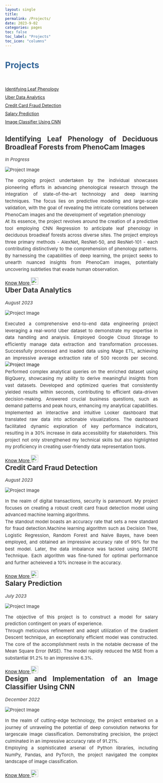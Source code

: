 ```yaml
---
layout: single
title: 
permalink: /Projects/
date: 2023-9-02
categories: pages
toc: false
toc_label: "Projects"
toc_icon: "columns"
---
```

<style>
    body {
        color: #333; /* Default text color */
    }
    
    .project-container {
        display: flex;
        flex-wrap: wrap;
        justify-content: space-between;
    }
    
    .project {
        width: 100%; /* Full width */
        box-sizing: border-box; */
        padding: 20px; */
        border: 1px solid #ccc; */
        margin-top: 20px; /* Add space between projects */
    }

    .project h2 {
        margin-top: 0;
    }

    .project img {
        max-width: 100%;
        height: auto;
    }

    /* Style for legend on the left */
    .legend {
        float: top;
        width: 50%; /* Adjust the width as needed */
        padding-right: 20px; Add space between legend and projects */
    }

    .legend ul {
        list-style: none;
        padding: 0;
    }

    .legend li {
        margin: 10px 0;
        font-size: 14px; /* Adjust the font size for the legend */
    }

    /* Style for the title */
    h1 {
        color:  #336699; /* Change the title text color to blue */
    }
</style>
<!-- Title of the page in blue -->
<h1>Projects</h1>
<br>
<!-- Legend on the left -->
<div class="legend" style="font-size: 17px;">
    <ul>
        <li><a href="#project1">Identifying Leaf Phenology</a></li>
        <li><a href="#project2">Uber Data Analytics</a></li>
        <li><a href="#project3">Credit Card Fraud Detection</a></li>
        <li><a href="#project4">Salary Prediction</a></li>
        <li><a href="#project5">Image Classifier Using CNN</a></li>
    </ul>
</div>
<br>
<div class="project-container">
    <div id="project1" class="project" style="text-align: justify; font-size: 15px;">     
        <h2><strong>Identifying Leaf Phenology of Deciduous Broadleaf Forests from PhenoCam Images</strong></h2>
        <p><i>In Progress</i></p>
        <div class="image-container"><img src="/assets/images/decidousForest.jpg" alt="Project Image"></div>
        <p style="line-height: 1.5; font-size: 15px;">
           The ongoing project undertaken by the individual showcases pioneering efforts in advancing phenological research through the integration of state-of-the-art technology and deep learning techniques. The focus lies on predictive modeling and large-scale validation, with the goal of revealing the intricate correlations between PhenoCam images and the development of vegetation phenology <br>
           At its essence, the project revolves around the creation of a predictive tool employing CNN Regression to anticipate leaf phenology in deciduous broadleaf forests across diverse sites. The project employs three primary methods - AlexNet, ResNet-50, and ResNet-101 - each contributing distinctively to the comprehension of phenology patterns. By harnessing the capabilities of deep learning, the project seeks to unearth nuanced insights from PhenoCam images, potentially uncovering subtleties that evade human observation.<br>
        </p>
        <a href="https://github.com/AmritaNeogi/PhenoCam-Image-Analysis-Using-CNN">Know More </a><img src="/assets/images/logo/github.png" alt="Python Logo" style="height: 24px; margin-right: 12px;"> <br>
    </div>
       <div id="project2" class="project" style="text-align: justify; font-size: 15px;">     
        <h2><strong>Uber Data Analytics</strong></h2>
        <p><i>August 2023</i></p>
        <div class="image-container"><img src="/assets/images/uber-header.jpg" alt="Project Image"></div>
        <p style="line-height: 1.5; font-size: 15px;">
            Executed a comprehensive end-to-end data engineering project leveraging a real-world Uber dataset to demonstrate my expertise in data handling and analysis. Employed Google Cloud Storage to efficiently manage data extraction and transformation processes. Successfully processed and loaded data using Mage ETL, achieving an impressive average extraction rate of 500 records per second. 
            <a class="image-container"><img src="/assets/images/Overview.png" alt="Project Image"></a><br>
            <!-- <a class="image-container"><img src="/assets/images/uber_data_model.jpeg" alt="Project Image"></a><br> -->
            Performed complex analytical queries on the enriched dataset using BigQuery, showcasing my ability to derive meaningful insights from vast datasets. Developed and optimized queries that consistently yielded results within seconds, contributing to efficient data-driven decision-making. Answered crucial business questions, such as demand patterns and peak hours, enhancing my analytical capabilities.<br>
            Implemented an interactive and intuitive Looker dashboard that translated raw data into actionable visualizations. The dashboard facilitated dynamic exploration of key performance indicators, resulting in a 30% increase in data accessibility for stakeholders. This project not only strengthened my technical skills but also highlighted my proficiency in creating user-friendly data representation tools.<br>  
        </p>
        <a href="https://github.com/AmritaNeogi/Uber_data_Analytics">Know More </a> <img src="/assets/images/logo/github.png" alt="Python Logo" style="height: 24px; margin-right: 12px;"><br>
    </div>
    <div id="project3" class="project" style="text-align: justify; font-size: 15px;">     
        <h2><strong>Credit Card Fraud Detection</strong></h2>
        <p><i>August 2023</i></p>
        <div class="image-container"><img src="/assets/images/credit_card.jpeg" alt="Project Image"></div>
        <p style="line-height: 1.5; font-size: 15px;">
            In the realm of digital transactions, security is paramount. My project focuses on creating a robust credit card fraud detection model using advanced machine learning algorithms. <br> 
            The standout model boasts an accuracy rate that sets a new standard for fraud detection.Machine learning algorithm such as Decision Tree, Logistic Regression, Random Forest and Naive Bayes, have been employed, and obtained an impressive accuracy rate of 99% for the best model. 
            Later, the data imbalance was tackled using SMOTE Technique. Each algorithm was fine-tuned for optimal performance and further acheieved a 10% increase in the accuracy.<br>
        </p>
        <a href="https://github.com/AmritaNeogi/Data-Science-Project-Credit-Card-Fraud-Detection">Know More </a> <img src="/assets/images/logo/github.png" alt="Python Logo" style="height: 24px; margin-right: 12px;"><br>
    </div>
       <div id="project4" class="project" style="text-align: justify; font-size: 15px;">     
        <h2><strong>Salary Prediction</strong></h2>
        <p><i>July 2023</i></p>
        <div class="image-container"><img src="/assets/images/salary_pred.jpg" alt="Project Image"></div>
        <p style="line-height: 1.5; font-size: 15px;">
           The objective of this project is to construct a model for salary prediction contingent on years of experience.<br>
           Through meticulous refinement and adept utilization of the Gradient Descent technique, an exceptionally efficient model was constructed. The core of the accomplishment rests in the notable decrease of the Mean Square Error (MSE). The model rapidly reduced the MSE from a substantial 91.2% to an impressive 6.3%.<br>
        </p>
        <a href="https://github.com/AmritaNeogi/Data-Science-Project-Salary-Prediction">Know More </a> <img src="/assets/images/logo/github.png" alt="Python Logo" style="height: 24px; margin-right: 12px;">
    </div><br>
      <div id="project5" class="project" style="text-align: justify; font-size: 15px;">     
        <h2><strong>Design and Implementation of an Image Classifier Using CNN</strong></h2>
        <p><i>December 2022</i></p>
        <div class="image-container"><img src="/assets/images/image_classifier.png" alt="Project Image"></div>
        <p style="line-height: 1.5; font-size: 15px;">
            In the realm of cutting-edge technology, the project embarked on a journey of unraveling the potential of deep convolution networks for largescale image classification. Demonstrating precision, the project culminated in an impressive accuracy rate of 91.21%. <br>
            Employing a sophisticated arsenal of Python libraries, including NumPy, Pandas, and PyTorch, the project navigated the complex landscape of image classification.<br>
        </p>
        <a href="https://github.com/ISTA421INFO521/final-project-AmritaNeogi">Know More </a> <img src="/assets/images/logo/github.png" alt="Python Logo" style="height: 24px; margin-right: 12px;">
    </div>  
</div>
